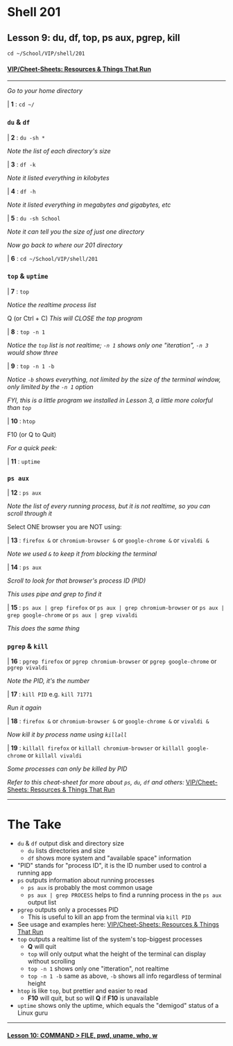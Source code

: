 # Shell 201
## Lesson 9: du, df, top, ps aux, pgrep, kill

`cd ~/School/VIP/shell/201`

#### [VIP/Cheet-Sheets: Resources & Things That Run](https://github.com/inkVerb/VIP/blob/master/Cheat-Sheets/Resources.md)

___

*Go to your home directory*

| **1** : `cd ~/`

### `du` & `df`

| **2** : `du -sh *`

*Note the list of each directory's size*

| **3** : `df -k`

*Note it listed everything in kilobytes*

| **4** : `df -h`

*Note it listed everything in megabytes and gigabytes, etc*

| **5** : `du -sh School`

*Note it can tell you the size of just one directory*

*Now go back to where our 201 directory*

| **6** : `cd ~/School/VIP/shell/201`

### `top` & `uptime`

| **7** : `top`

*Notice the realtime process list*

Q (or Ctrl + C) *This will CLOSE the top program*

| **8** : `top -n 1`

*Notice the `top` list is not realtime; `-n 1` shows only one "iteration", `-n 3` would show three*

| **9** : `top -n 1 -b`

*Notice `-b` shows everything, not limited by the size of the terminal window, only limited by the `-n 1` option*

*FYI, this is a little program we installed in Lesson 3, a little more colorful than `top`*

| **10** : `htop`

F10 (or Q to Quit)

*For a quick peek:*

| **11** : `uptime`

### `ps aux`

| **12** : `ps aux`

*Note the list of every running process, but it is not realtime, so you can scroll through it*

Select ONE browser you are NOT using:

| **13** : `firefox &` or `chromium-browser &` or `google-chrome &` or `vivaldi &`

*Note we used `&` to keep it from blocking the terminal*

| **14** : `ps aux`

*Scroll to look for that browser's process ID (PID)*

*This uses pipe and grep to find it*

| **15** : `ps aux | grep firefox` or `ps aux | grep chromium-browser` or `ps aux | grep google-chrome` or `ps aux | grep vivaldi`

*This does the same thing*

### `pgrep` & `kill`

| **16** : `pgrep firefox` or `pgrep chromium-browser` or `pgrep google-chrome` or `pgrep vivaldi`

*Note the PID, it's the number*

| **17** : `kill PID` e.g. `kill 71771`

*Run it again*

| **18** : `firefox &` or `chromium-browser &` or `google-chrome &` or `vivaldi &`

*Now kill it by process name using `killall`*

| **19** : `killall firefox` or `killall chromium-browser` or `killall google-chrome` or `killall vivaldi`

*Some processes can only be killed by PID*

*Refer to this cheat-sheet for more about `ps`, `du`, `df` and others:* [VIP/Cheet-Sheets: Resources & Things That Run](https://github.com/inkVerb/VIP/blob/master/Cheat-Sheets/Resources.md)

___

# The Take

- `du` & `df` output disk and directory size
  - `du` lists directories and size
  - `df` shows more system and "available space" information
- "PID" stands for "process ID", it is the ID number used to control a running app
- `ps` outputs information about running processes
  - `ps aux` is probably the most common usage
  - `ps aux | grep PROCESS` helps to find a running process in the `ps aux` output list
- `pgrep` outputs only a processes PID
  - This is useful to kill an app from the terminal via `kill PID`
- See usage and examples here: [VIP/Cheet-Sheets: Resources & Things That Run](https://github.com/inkVerb/VIP/blob/master/Cheat-Sheets/Resources.md)
- `top` outputs a realtime list of the system's top-biggest processes
  - **Q** will quit
  - `top` will only output what the height of the terminal can display without scrolling
  - `top -n 1` shows only one "itteration", not realtime
  - `top -n 1 -b` same as above, `-b` shows all info regardless of terminal height
- `htop` is like `top`, but prettier and easier to read
  - **F10** will quit, but so will **Q** if **F10** is unavailable
- `uptime` shows only the uptime, which equals the "demigod" status of a Linux guru

___

#### [Lesson 10: COMMAND > FILE, pwd, uname, who, w](https://github.com/inkVerb/vip/blob/master/201-shell/Lesson-10.md)
